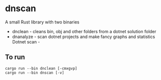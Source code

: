 # dnscan

A small Rust library with two binaries

- dnclean - cleans bin, obj and other folders from a dotnet solution folder
- dnanalyze - scan dotnet projects and make fancy graphs and statistics
Dotnet scan -

## To run

```
cargo run --bin dnclean [-cmxgvp]
cargo run --bin dnscan [-v]
```

